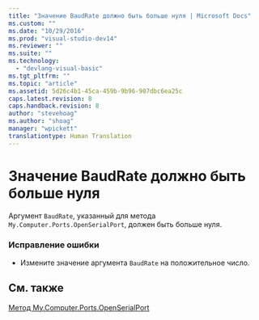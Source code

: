 ```yaml
---
title: "Значение BaudRate должно быть больше нуля | Microsoft Docs"
ms.custom: ""
ms.date: "10/29/2016"
ms.prod: "visual-studio-dev14"
ms.reviewer: ""
ms.suite: ""
ms.technology: 
  - "devlang-visual-basic"
ms.tgt_pltfrm: ""
ms.topic: "article"
ms.assetid: 5d26c4b1-45ca-459b-9b96-907dbc6ea25c
caps.latest.revision: 8
caps.handback.revision: 8
author: "stevehoag"
ms.author: "shoag"
manager: "wpickett"
translationtype: Human Translation
---
```

# Значение BaudRate должно быть больше нуля
Аргумент `BaudRate`, указанный для метода `My.Computer.Ports.OpenSerialPort`, должен быть больше нуля.  
  
### Исправление ошибки  
  
-   Измените значение аргумента `BaudRate` на положительное число.  
  
## См. также  
 [Метод My.Computer.Ports.OpenSerialPort](http://msdn.microsoft.com/ru-ru/ed1e75f0-635a-4229-8fe6-becea5d036c3)